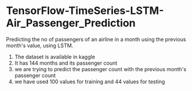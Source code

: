 # TensorFlow-TimeSeries-LSTM-Air_Passenger_Prediction
Predicting the no of passengers of an airline in a month using the previous month's value, using LSTM.

1) The dataset is available in kaggle
2) It has 144 months and its passenger count
3) we are trying to predict the passenger count with the previous month's passenger count
4) we have used 100 values for training and 44 values for testing
